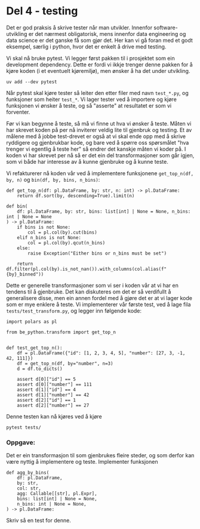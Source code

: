 # Del 4 - testing

Det er god praksis å skrive tester når man utvikler. Innenfor software-utvikling er det nærmest obligatorisk, mens innenfor data engineering og data science er det ganske få som gjør det. Her kan vi gå foran med et godt eksempel, særlig i python, hvor det er enkelt å drive med testing. 

Vi skal nå bruke pytest. Vi legger først pakken til i prosjektet som ein development dependency. Dette er fordi vi ikkje trenger denne pakken for å kjøre koden (i et eventuelt kjøremiljø), men ønsker å ha det under utvikling.

```
uv add --dev pytest
```

Når pytest skal kjøre tester så leiter den etter filer med navn `test_*.py`, og funksjoner som heiter `test_*`. Vi lager tester ved å importere og kjøre funksjonen vi ønsker å teste, og så "asserte" at resultatet er som vi forventer. 

Før vi kan begynne å teste, så må vi finne ut hva vi ønsker å teste. Måten vi har skrevet koden på per nå inviterer veldig lite til gjenbruk og testing. Et av målene med å jobbe test-drevet er også at vi skal ende opp med å skrive ryddigere og gjenbrukbar kode, og bare ved å spørre oss spørsmålet "hva trenger vi egentlig å teste her" så endrer det kanskje måten vi koder på. I koden vi har skrevet per nå så er det ein del transformasjoner som går igjen, som vi både har interesse av å kunne gjenbruke og å kunne teste. 

Vi refakturerer nå koden vår ved å implementere funksjonene `get_top_n(df, by, n)` og `bin(df, by, bins, n_bins)`:

```
def get_top_n(df: pl.DataFrame, by: str, n: int) -> pl.DataFrame:
    return df.sort(by, descending=True).limit(n)

def bin(
    df: pl.DataFrame, by: str, bins: list[int] | None = None, n_bins: int | None = None
) -> pl.DataFrame:
    if bins is not None:
        col = pl.col(by).cut(bins)
    elif n_bins is not None:
        col = pl.col(by).qcut(n_bins)
    else:
        raise Exception("Either bins or n_bins must be set")

    return df.filter(pl.col(by).is_not_nan()).with_columns(col.alias(f"{by}_binned"))
```

Dette er generelle transformasjoner som vi ser i koden vår at vi har en tendens til å gjenbruke. Det kan diskuteres om det er så verdifullt å generalisere disse, men ein annen fordel med å gjøre det er at vi lager kode som er mye enklere å teste. Vi implementerer vår første test, ved å lage fila `tests/test_transform.py`, og legger inn følgende kode: 

```
import polars as pl

from be_python.transform import get_top_n


def test_get_top_n():
    df = pl.DataFrame({"id": [1, 2, 3, 4, 5], "number": [27, 3, -1, 42, 111]})
    df = get_top_n(df, by="number", n=3)
    d = df.to_dicts()

    assert d[0]["id"] == 5
    assert d[0]["number"] == 111
    assert d[1]["id"] == 4
    assert d[1]["number"] == 42
    assert d[2]["id"] == 1
    assert d[2]["number"] == 27
```

Denne testen kan nå kjøres ved å kjøre 

```
pytest tests/
```

### Oppgave:

Det er ein transformasjon til som gjenbrukes fleire steder, og som derfor kan være nyttig å implementere og teste. Implementer funksjonen 

```
def agg_by_bins(
    df: pl.DataFrame,
    by: str,
    col: str,
    agg: Callable[[str], pl.Expr],
    bins: list[int] | None = None,
    n_bins: int | None = None,
) -> pl.DataFrame:
```

Skriv så en test for denne. 